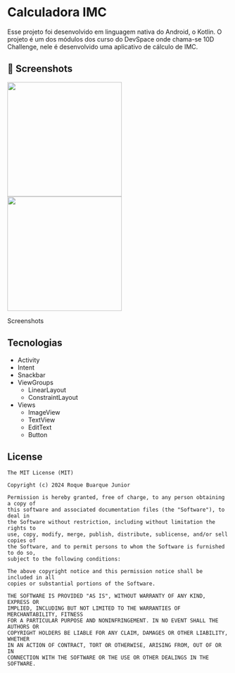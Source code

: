 # Calculadora IMC
Esse projeto foi desenvolvido em linguagem nativa do Android, o Kotlin. O projeto é um dos módulos dos curso do DevSpace onde chama-se 10D Challenge, nele é desenvolvido uma aplicativo de cálculo de IMC.

## :camera_flash: Screenshots
<!-- You can add more screenshots here if you like -->
<img src="https://github.com/DevRafaSantos/calculadoraimc/assets/166184212/688fcc62-cffc-4d89-94d2-f9d75316d33f" width=260/> <img src="https://github.com/DevRafaSantos/calculadoraimc/assets/166184212/5e77bc70-f35b-48c0-a38b-ac6834773128" width=260/>


Screenshots

## Tecnologias
- Activity
- Intent
- Snackbar
- ViewGroups
  - LinearLayout
  - ConstraintLayout
- Views
  - ImageView
  - TextView
  - EditText
  - Button


## License
```
The MIT License (MIT)

Copyright (c) 2024 Roque Buarque Junior

Permission is hereby granted, free of charge, to any person obtaining a copy of
this software and associated documentation files (the "Software"), to deal in
the Software without restriction, including without limitation the rights to
use, copy, modify, merge, publish, distribute, sublicense, and/or sell copies of
the Software, and to permit persons to whom the Software is furnished to do so,
subject to the following conditions:

The above copyright notice and this permission notice shall be included in all
copies or substantial portions of the Software.

THE SOFTWARE IS PROVIDED "AS IS", WITHOUT WARRANTY OF ANY KIND, EXPRESS OR
IMPLIED, INCLUDING BUT NOT LIMITED TO THE WARRANTIES OF MERCHANTABILITY, FITNESS
FOR A PARTICULAR PURPOSE AND NONINFRINGEMENT. IN NO EVENT SHALL THE AUTHORS OR
COPYRIGHT HOLDERS BE LIABLE FOR ANY CLAIM, DAMAGES OR OTHER LIABILITY, WHETHER
IN AN ACTION OF CONTRACT, TORT OR OTHERWISE, ARISING FROM, OUT OF OR IN
CONNECTION WITH THE SOFTWARE OR THE USE OR OTHER DEALINGS IN THE SOFTWARE.
```
